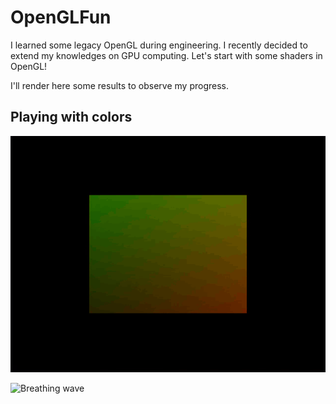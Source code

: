 # OpenGLFun

I learned some legacy OpenGL during engineering.
I recently decided to extend my knowledges on GPU computing. Let's start with some shaders in OpenGL!

I'll render here some results to observe my progress.

## Playing with colors

![Color change](/Assets/images/color_change.gif)

![Breathing wave](/Assets/images/breathing_wave.gif)
